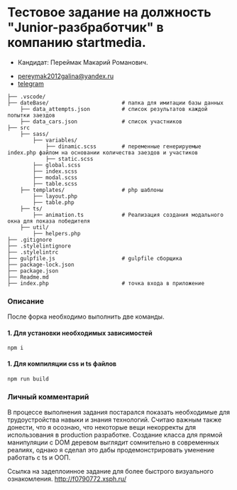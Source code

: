 # Тестовое задание на должность "Junior-разбработчик" в компанию startmedia.

- Кандидат: Переймак Макарий Романович.
* pereymak2012galina@yandex.ru
* [telegram](<https://t.me/makar359>)

```
├── .vscode/
├── dateBase/                       # папка для имитации базы данных
    ├── data_attempts.json          # список результатов каждой попытки заездов
    ├── data_cars.json              # список участников
├── src
    ├── sass/
        ├── variables/
            ├── dinamic.scss        # переменные генерируемые index.php файлом на основании количества заездов и участиков
            ├── static.scss
        ├── global.scss
        ├── index.scss
        ├── modal.scss
        ├── table.scss
    ├── templates/                  # php шаблоны
        ├── layout.php
        ├── table.php
    ├── ts/
        ├── animation.ts            # Реализация создания модального окна для показа победителя
    ├── util/
        ├── helpers.php
├── .gitignore
├── .stylelintignore
├── .stylelintrc
├── gulpfile.js                     # gulpfile сборщика
├── package-lock.json
├── package.json
├── Readme.md
├── index.php                       # точка входа в приложение
```

### Описание

После форка необходимо выполнить две команды.

#### 1. Для установки необходимых зависимостей

```
npm i
```

#### 1. Для компиляции css и ts файлов

```
npm run build
```

### Личный комментарий

В процессе выполнения задания постарался показать необходимые для трудоустройства навыки и знания технологий.
Считаю важным также донести, что я осознаю, что некоторые вещи некорректы для использования в production разработке.
Создание класса для прямой манипуляции с DOM деревом выглядит сомнительно в современных реалиях, однако я сделал это дабы
продемонстрировать уменение работать с ts и ООП.

Ссылка на задеплоинное задание для более быстрого визуального ознакомления.
http://f0790772.xsph.ru/
